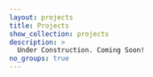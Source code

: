 ```yaml
---
layout: projects
title: Projects
show_collection: projects
description: >
  Under Construction. Coming Soon! 
no_groups: true
---
```

